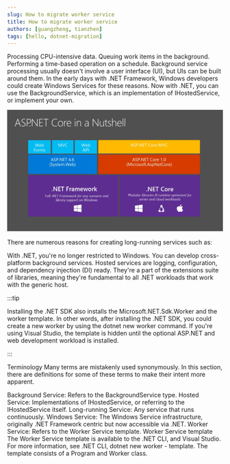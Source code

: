 ```yaml
---
slug: How to migrate worker service
title: How to migrate worker service
authors: [guangzheng, tianzhen]
tags: [hello, dotnet-migration]
---
```


Processing CPU-intensive data.
Queuing work items in the background.
Performing a time-based operation on a schedule.
Background service processing usually doesn't involve a user interface (UI), but UIs can be built around them. In the early days with .NET Framework, Windows developers could create Windows Services for these reasons. Now with .NET, you can use the BackgroundService, which is an implementation of IHostedService, or implement your own.

<!--truncate-->

![framework2core](./framework2core.png)

There are numerous reasons for creating long-running services such as:

With .NET, you're no longer restricted to Windows. You can develop cross-platform background services. Hosted services are logging, configuration, and dependency injection (DI) ready. They're a part of the extensions suite of libraries, meaning they're fundamental to all .NET workloads that work with the generic host.

:::tip

Installing the .NET SDK also installs the Microsoft.NET.Sdk.Worker and the worker template. In other words, after installing the .NET SDK, you could create a new worker by using the dotnet new worker command. If you're using Visual Studio, the template is hidden until the optional ASP.NET and web development workload is installed.

:::

Terminology
Many terms are mistakenly used synonymously. In this section, there are definitions for some of these terms to make their intent more apparent.

Background Service: Refers to the BackgroundService type.
Hosted Service: Implementations of IHostedService, or referring to the IHostedService itself.
Long-running Service: Any service that runs continuously.
Windows Service: The Windows Service infrastructure, originally .NET Framework centric but now accessible via .NET.
Worker Service: Refers to the Worker Service template.
Worker Service template
The Worker Service template is available to the .NET CLI, and Visual Studio. For more information, see .NET CLI, dotnet new worker - template. The template consists of a Program and Worker class.
